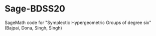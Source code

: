 # Sage-BDSS20
SageMath code for "Symplectic Hypergeometric Groups of degree six" (Bajpai, Dona, Singh, Singh)
